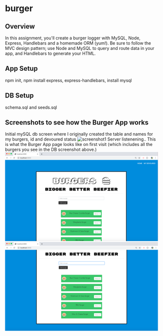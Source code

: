 # burger

## Overview 
In this assignment, you'll create a burger logger with MySQL, Node, Express, Handlebars and a homemade ORM (yum!). Be sure to follow the MVC design pattern; use Node and MySQL to query and route data in your app, and Handlebars to generate your HTML.

## App Setup
npm init, npm install express, express-handlebars, install mysql

## DB Setup
schema.sql and seeds.sql

## Screenshots to see how the Burger App works 
Initial mySQL db screen where I originally created the table and names for my burgers, id and devoured status 
![screenshot1](initialdb.png)
Server listenening.. This is what the Burger App page looks like on first visit (which includes all the burgers you see in the DB screenshot above.)
![screenshot1](img1.png)
![screenshot1](img2.png)

